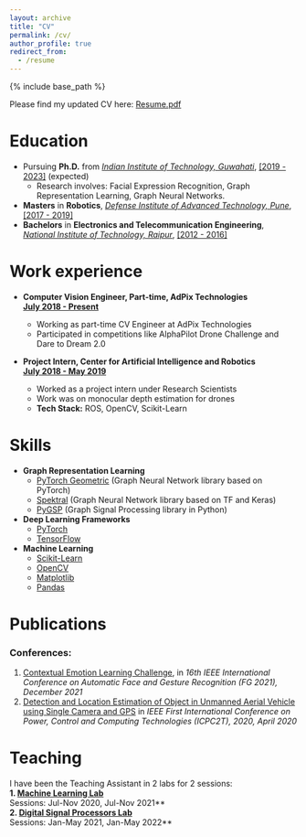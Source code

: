 ```yaml
---
layout: archive
title: "CV"
permalink: /cv/
author_profile: true
redirect_from:
  - /resume
---
```


{% include base_path %}

Please find my updated CV here: [Resume.pdf](https://github.com/snehilsanyal/snehilsanyal.github.io/files/8825600/Snehil_Sanyal_Resume_02-06-2022-21-25-03.pdf)<br>

Education
======
* Pursuing **Ph.D.** from [_Indian Institute of Technology, Guwahati_](https://iitg.ac.in/), [[2019 - 2023]]() (expected)<br>
  * Research involves: Facial Expression Recognition, Graph Representation Learning, Graph Neural Networks.<br>
* **Masters** in **Robotics**, [_Defense Institute of Advanced Technology, Pune_](https://diat.ac.in/), [[2017 - 2019]]()
* **Bachelors** in **Electronics and Telecommunication Engineering**, [_National Institute of Technology, Raipur_](http://www.nitrr.ac.in/), [[2012 - 2016]]()

Work experience
======
* **Computer Vision Engineer, Part-time, AdPix Technologies**<br>
[**July 2018 - Present**]()<br>
  * Working as part-time CV Engineer at AdPix Technologies
  * Participated in competitions like AlphaPilot Drone Challenge and Dare to Dream 2.0

* **Project Intern, Center for Artificial Intelligence and Robotics**<br>
[**July 2018 - May 2019**]()<br>
  * Worked as a project intern under Research Scientists
  * Work was on monocular depth estimation for drones
  * **Tech Stack:** ROS, OpenCV, Scikit-Learn
  
Skills
====== 
* **Graph Representation Learning**
  * [PyTorch Geometric](https://pytorch-geometric.readthedocs.io/en/latest/) (Graph Neural Network library based on PyTorch)
  * [Spektral](https://graphneural.network/) (Graph Neural Network library based on TF and Keras)
  * [PyGSP](https://pygsp.readthedocs.io/en/stable/) (Graph Signal Processing library in Python)
* **Deep Learning Frameworks**
  * [PyTorch](https://pytorch.org/)
  * [TensorFlow](https://www.tensorflow.org/)
* **Machine Learning**
  * [Scikit-Learn](https://scikit-learn.org/)
  * [OpenCV](https://opencv.org/)
  * [Matplotlib](https://matplotlib.org/)
  * [Pandas](https://pandas.pydata.org/)


Publications
======

### Conferences:<br>

1. [Contextual Emotion Learning Challenge](https://snehilsanyal.github.io/files/paper2.pdf), in _16th IEEE International Conference on Automatic Face and Gesture Recognition (FG 2021), December 2021_<br>
2. [Detection and Location Estimation of Object in Unmanned Aerial Vehicle using Single Camera and GPS](https://snehilsanyal.github.io/files/paper1.pdf) in _IEEE First International Conference on Power, Control and Computing Technologies (ICPC2T), 2020, April 2020_<br>
  
Teaching
======
I have been the Teaching Assistant in 2 labs for 2 sessions:<br>
**1. [Machine Learning Lab](https://snehilsanyal.github.io/EE524/)**<br>
Sessions: Jul-Nov 2020, Jul-Nov 2021**<br>
**2. [Digital Signal Processors Lab](https://snehilsanyal.github.io/EE521/)**<br>
Sessions: Jan-May 2021, Jan-May 2022**

